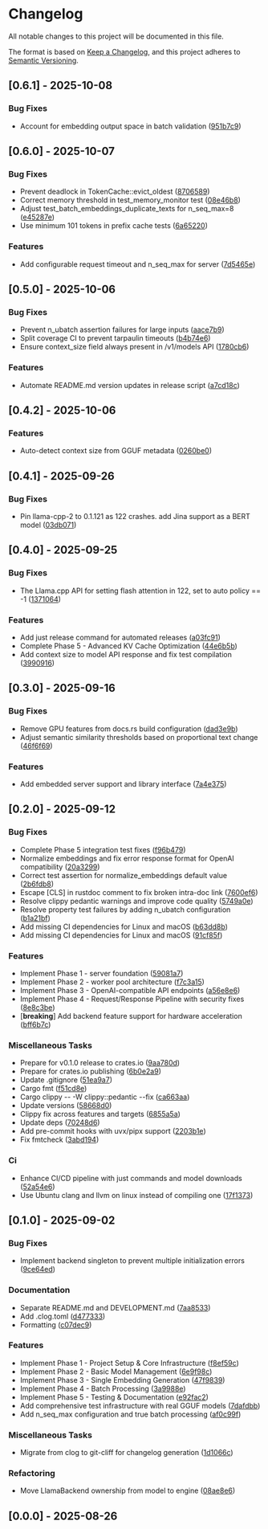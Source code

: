 # Changelog

All notable changes to this project will be documented in this file.

The format is based on [Keep a Changelog](https://keepachangelog.com/en/1.0.0/),
and this project adheres to [Semantic Versioning](https://semver.org/spec/v2.0.0.html).

## [0.6.1] - 2025-10-08

### Bug Fixes

- Account for embedding output space in batch validation ([951b7c9](https://github.com/darjus/embellama/commit/951b7c9e6fa94001e992518ddbe58eacf42061ee))

## [0.6.0] - 2025-10-07

### Bug Fixes

- Prevent deadlock in TokenCache::evict_oldest ([8706589](https://github.com/darjus/embellama/commit/870658933ea602bd76e1eaa07e3b963174b58ce2))
- Correct memory threshold in test_memory_monitor test ([08e46b8](https://github.com/darjus/embellama/commit/08e46b87b32fbf84d8fa89bf4eea7a8c9519a2a6))
- Adjust test_batch_embeddings_duplicate_texts for n_seq_max=8 ([e45287e](https://github.com/darjus/embellama/commit/e45287e7106b6a6f813f4e7b5368f120e91a1210))
- Use minimum 101 tokens in prefix cache tests ([6a65220](https://github.com/darjus/embellama/commit/6a6522083aeda01384113b95537bfb0e1d9b5c78))

### Features

- Add configurable request timeout and n_seq_max for server ([7d5465e](https://github.com/darjus/embellama/commit/7d5465e31c46f089858fbbce12760d932b1dc61d))

## [0.5.0] - 2025-10-06

### Bug Fixes

- Prevent n_ubatch assertion failures for large inputs ([aace7b9](https://github.com/darjus/embellama/commit/aace7b96c9a51059f0832ddde1c5df142d9971f6))
- Split coverage CI to prevent tarpaulin timeouts ([b4b74e6](https://github.com/darjus/embellama/commit/b4b74e6ca1a6e02669398c557a162bac889bb6a9))
- Ensure context_size field always present in /v1/models API ([1780cb6](https://github.com/darjus/embellama/commit/1780cb67fe96903f955468f1702bd2907c3b7d97))

### Features

- Automate README.md version updates in release script ([a7cd18c](https://github.com/darjus/embellama/commit/a7cd18c94f5677609af18525f7b27e00cabfd4c1))

## [0.4.2] - 2025-10-06

### Features

- Auto-detect context size from GGUF metadata ([0260be0](https://github.com/darjus/embellama/commit/0260be07357cadb6ec4b8770d0475020c257f0df))

## [0.4.1] - 2025-09-26

### Bug Fixes

- Pin llama-cpp-2 to 0.1.121 as 122 crashes. add Jina support as a BERT model ([03db071](https://github.com/darjus/embellama/commit/03db07183038f239ccd009f0b621be2a3e772358))

## [0.4.0] - 2025-09-25

### Bug Fixes

- The Llama.cpp API for setting flash attention in 122, set to auto policy == -1 ([1371064](https://github.com/darjus/embellama/commit/1371064cade571cecb94ce10a440a597bdfe6b0c))

### Features

- Add just release command for automated releases ([a03fc91](https://github.com/darjus/embellama/commit/a03fc91ddabc85559edb82a28bd7416e188c30dc))
- Complete Phase 5 - Advanced KV Cache Optimization ([44e6b5b](https://github.com/darjus/embellama/commit/44e6b5bd79ab22bfb411d4c9842a8acd038d423b))
- Add context size to model API response and fix test compilation ([3990916](https://github.com/darjus/embellama/commit/39909165618532eef1b755a0f0b021a7662ab9b9))

## [0.3.0] - 2025-09-16

### Bug Fixes

- Remove GPU features from docs.rs build configuration ([dad3e9b](https://github.com/darjus/embellama/commit/dad3e9bad772c7b94a378f67331fcf8ad4c413f1))
- Adjust semantic similarity thresholds based on proportional text change ([46f6f69](https://github.com/darjus/embellama/commit/46f6f69bf47f12c20c9960f8ed3b92ee61936f85))

### Features

- Add embedded server support and library interface ([7a4e375](https://github.com/darjus/embellama/commit/7a4e3753f6fef177d8b96caa7651545629d3dc56))

## [0.2.0] - 2025-09-12

### Bug Fixes

- Complete Phase 5 integration test fixes ([f96b479](https://github.com/darjus/embellama/commit/f96b47954ddcee8ed19a9f2fb792af81273e54b8))
- Normalize embeddings and fix error response format for OpenAI compatibility ([20a3299](https://github.com/darjus/embellama/commit/20a329941c7908d96230499036cecc898354a85a))
- Correct test assertion for normalize_embeddings default value ([2b6fdb8](https://github.com/darjus/embellama/commit/2b6fdb82e4c21c414b2d4a96a46c04f85141d368))
- Escape [CLS] in rustdoc comment to fix broken intra-doc link ([7600ef6](https://github.com/darjus/embellama/commit/7600ef664d5e83abfae5a6f7f91b90d0b06aaddf))
- Resolve clippy pedantic warnings and improve code quality ([5749a0e](https://github.com/darjus/embellama/commit/5749a0e3ff1391e867c70309c8513bd631a013ad))
- Resolve property test failures by adding n_ubatch configuration ([b1a21bf](https://github.com/darjus/embellama/commit/b1a21bf7b32ed088f3b4555ebf1321bc0c64603d))
- Add missing CI dependencies for Linux and macOS ([b63dd8b](https://github.com/darjus/embellama/commit/b63dd8be3df09424050e0ee715871511da34d7de))
- Add missing CI dependencies for Linux and macOS ([91cf85f](https://github.com/darjus/embellama/commit/91cf85f1d3770761fc790ccddf3e1a2f4e4adfd8))

### Features

- Implement Phase 1 - server foundation ([59081a7](https://github.com/darjus/embellama/commit/59081a7dead5e1016215dc703b6a07524c93db2e))
- Implement Phase 2 - worker pool architecture ([f7c3a15](https://github.com/darjus/embellama/commit/f7c3a15bc64f94d7e16c439daa7e0fe3c088e587))
- Implement Phase 3 - OpenAI-compatible API endpoints ([a56e8e6](https://github.com/darjus/embellama/commit/a56e8e65ce4571d8c79137629c4f650bfc042f73))
- Implement Phase 4 - Request/Response Pipeline with security fixes ([8e8c3be](https://github.com/darjus/embellama/commit/8e8c3be6f87802de811c4b5bc2a54c242ee51ec9))
- [**breaking**] Add backend feature support for hardware acceleration ([bff6b7c](https://github.com/darjus/embellama/commit/bff6b7c8572205fc1a1fb8141fd9ace0e4ddd6ca))

### Miscellaneous Tasks

- Prepare for v0.1.0 release to crates.io ([9aa780d](https://github.com/darjus/embellama/commit/9aa780d09bac57901293b775a7cc5a70a4811a78))
- Prepare for crates.io publishing ([6b0e2a9](https://github.com/darjus/embellama/commit/6b0e2a9395f87ecec6ac3d622250bddaa41ef0ee))
- Update .gitignore ([51ea9a7](https://github.com/darjus/embellama/commit/51ea9a71bc5eb5478be76f88eacd4ef66e12cf53))
- Cargo fmt ([f51cd8e](https://github.com/darjus/embellama/commit/f51cd8ed3916aead4ddd17e242ebc2d9f3c09c81))
- Cargo clippy -- -W clippy::pedantic --fix ([ca663aa](https://github.com/darjus/embellama/commit/ca663aa8436539ffff2dd0e501e8885512e7d988))
- Update versions ([58668d0](https://github.com/darjus/embellama/commit/58668d0c2be3f648e4cac918fae72543179451c7))
- Clippy fix across features and targets ([6855a5a](https://github.com/darjus/embellama/commit/6855a5a3652a6ea85a4fbe35faf5c731ca93e67c))
- Update deps ([70248d6](https://github.com/darjus/embellama/commit/70248d6fe9aabb41766b8f1f992d5620ccf0e7ba))
- Add pre-commit hooks with uvx/pipx support ([2203b1e](https://github.com/darjus/embellama/commit/2203b1ed32ef344cba6f4473cdd08778c2eb2378))
- Fix fmtcheck ([3abd194](https://github.com/darjus/embellama/commit/3abd1940d1d807b824b426c90751291c758eade7))

### Ci

- Enhance CI/CD pipeline with just commands and model downloads ([52a54e6](https://github.com/darjus/embellama/commit/52a54e65abd01d0a8f3630fa9cde7d4516088ea5))
- Use Ubuntu clang and llvm on linux instead of compiling one ([17f1373](https://github.com/darjus/embellama/commit/17f1373aa9abc799943d67812fc333312daa5d25))

## [0.1.0] - 2025-09-02

### Bug Fixes

- Implement backend singleton to prevent multiple initialization errors ([9ce64ed](https://github.com/darjus/embellama/commit/9ce64ed12ca2291b231221c00cc78d472b9cb96b))

### Documentation

- Separate README.md and DEVELOPMENT.md ([7aa8533](https://github.com/darjus/embellama/commit/7aa853379d5791e6086f0e063218e693aaa164b7))
- Add .clog.toml ([d477333](https://github.com/darjus/embellama/commit/d4773330481af2313f0fbbb06b8632920d2802a5))
- Formatting ([c07dec9](https://github.com/darjus/embellama/commit/c07dec95c253452558ad0838f26335245c57db2a))

### Features

- Implement Phase 1 - Project Setup & Core Infrastructure ([f8ef59c](https://github.com/darjus/embellama/commit/f8ef59c7b9ff60c2557bd3b23e2aae6c3fca675d))
- Implement Phase 2 - Basic Model Management ([6e9f98c](https://github.com/darjus/embellama/commit/6e9f98c83d9275097d28c60ba5764ccf3c54377f))
- Implement Phase 3 - Single Embedding Generation ([47f9839](https://github.com/darjus/embellama/commit/47f98390b1ec505258ea7e987014023fbce17d06))
- Implement Phase 4 - Batch Processing ([3a9988e](https://github.com/darjus/embellama/commit/3a9988e9c889e990870b5b7b98bd33e201444d63))
- Implement Phase 5 - Testing & Documentation ([e92fac2](https://github.com/darjus/embellama/commit/e92fac2c0ac7254248433c0028a50ce96a966373))
- Add comprehensive test infrastructure with real GGUF models ([7dafdbb](https://github.com/darjus/embellama/commit/7dafdbbb76e270bdb22f34302a820f02b9be0477))
- Add n_seq_max configuration and true batch processing ([af0c99f](https://github.com/darjus/embellama/commit/af0c99fa16d530fbd787e697c2460661c1424a9d))

### Miscellaneous Tasks

- Migrate from clog to git-cliff for changelog generation ([1d1066c](https://github.com/darjus/embellama/commit/1d1066ca1d462340818ff8e8436a1d4d586f1170))

### Refactoring

- Move LlamaBackend ownership from model to engine ([08ae8e6](https://github.com/darjus/embellama/commit/08ae8e6fe8ca2c5e983d22e16c81ed961ed316d4))

## [0.0.0] - 2025-08-26

<!-- generated by git-cliff -->
